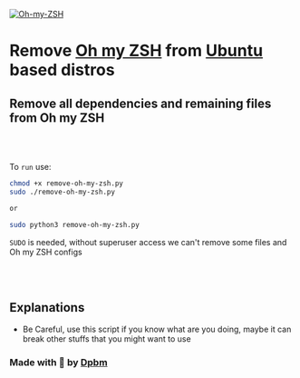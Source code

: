 [ ![Oh-my-ZSH](https://ohmyz.sh/img/OMZLogo_BnW.png) ](https://ohmyz.sh/)

# Remove [Oh my ZSH](https://ohmyz.sh/) from [Ubuntu](https://ubuntu.com/) based distros

## Remove all dependencies and remaining files from Oh my ZSH

<br />
<br />

To `run` use:

```bash
chmod +x remove-oh-my-zsh.py
sudo ./remove-oh-my-zsh.py

or 

sudo python3 remove-oh-my-zsh.py

```

`SUDO` is needed, without superuser access we can't remove some files and Oh my ZSH configs

<br />
<br />


## Explanations

* Be Careful, use this script if you know what are you doing, maybe it can break other stuffs that you might want to use

### Made with 🥰 by [Dpbm](https://github.com/Dpbm)
